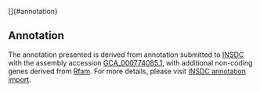 []{#annotation}

Annotation
----------

The annotation presented is derived from annotation submitted to
[INSDC](http://www.insdc.org) with the assembly accession
[GCA\_000774085.1](http://www.ebi.ac.uk/ena/data/view/GCA_000774085.1),
with additional non-coding genes derived from
[Rfam](http://rfam.xfam.org/). For more details, please visit [INSDC
annotation
import](http://ensemblgenomes.org/info/data/insdc_annotation).
